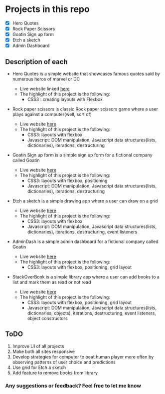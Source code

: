# Projects in this repo

- [x] Hero Quotes
- [x] Rock Paper Scissors
- [x] Goatin Sign up form
- [x] Etch a sketch
- [x] Admin Dashboard

## Description of each

- Hero Quotes is a simple website that showcases famous quotes said by numerous heros of marvel or DC
    - Live website linked [here](https://hero505.netlify.app/)
    - The highlight of this project is the following:
        - CSS3 : creating layouts with Flexbox

- Rock paper scissors is classic Rock paper scissors game where a user plays against a computer(well, sort of)
    - Live website [here](https://rock-paper505.netlify.app/)
    - The highlight of this project is the following:
        - CSS3: layouts with flexbox
        - Javascript: DOM manipulation, Javascript data structures(lists, dictionaries), iterations, destructuring

- Goatin Sign up form is a simple sign up form for a fictional company called Goatin
    - Live website [here](https://goatin505.netlify.app/)
    - The highlight of this project is the following:
        - CSS3: layouts with flexbox, positioning
        - Javascript: DOM manipulation, Javascript data structures(lists, dictionaries), iterations, destructuring

- Etch a sketch is a simple drawing app where a user can draw on a grid
    - Live website [here](https://etch-a-sketch505.netlify.app/)
    - The highlight of this project is the following:
        - CSS3: layouts with flexbox
        - Javascript: DOM manipulation, Javascript data structures(lists, dictionaries), iterations, destructuring, event listeners

- AdminDash is a simple admin dashboard for a fictional company called Goatin
    - Live website [here](https://dash505.netlify.app/)
    - The highlight of this project is the following:
        - CSS3: layouts with flexbox, positioning, grid layout

- StackOverBook is a simple library app where a user can add books to a list and mark them as read or not read
    - Live website [here](https://lib505.netlify.app/)
    - The highlight of this project is the following:
        - CSS3: layouts with flexbox, positioning, grid layout
        - Javascript: DOM manipulation, Javascript data structures(lists, dictionaries, objects), iterations, destructuring, event listeners, object constructors

## ToDO

1. Improve UI of all projects
2. Make both all sites responsive
3. Develop strategies for computer to beat human player more often by observing patterns of user choice and predictions
4. Use grid for Etch a sketch
5. Add feature to remove books from library

### Any suggestions or feedback? Feel free to let me know